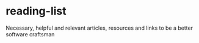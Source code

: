 # reading-list
Necessary, helpful and relevant articles, resources and links to be a better software craftsman

